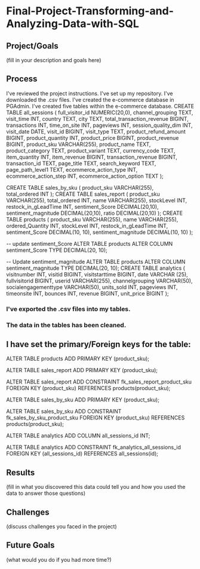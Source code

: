 # Final-Project-Transforming-and-Analyzing-Data-with-SQL

## Project/Goals
(fill in your description and goals here)

## Process
I've reviewed the project instructions.
I've set up my repository.
I've downloaded the .csv files.
I've created the e-commerce database in PGAdmin.
I've created five tables within the e-commerce database.
CREATE TABLE all_sessions (
    full_visitor_id NUMERIC(20,0),
    channel_grouping TEXT,
    visit_time INT,
    country TEXT,
    city TEXT,
    total_transaction_revenue BIGINT,
    transactions INT,
    time_on_site INT,
    pageviews INT,
    session_quality_dim INT,
    visit_date DATE,
    visit_id BIGINT,
    visit_type TEXT,
    product_refund_amount BIGINT,
    product_quantity INT,
    product_price BIGINT,
    product_revenue BIGINT,
    product_sku VARCHAR(255), 
    product_name TEXT,
    product_category TEXT,
    product_variant TEXT,
    currency_code TEXT,
    item_quantity INT,
    item_revenue BIGINT,
    transaction_revenue BIGINT,
    transaction_id TEXT,
    page_title TEXT,
    search_keyword TEXT,
    page_path_level1 TEXT,
    ecommerce_action_type INT,
    ecommerce_action_step INT,
    ecommerce_action_option TEXT
);

CREATE TABLE sales_by_sku (
    product_sku VARCHAR(255),  
    total_ordered INT
);
CREATE TABLE sales_report (
    product_sku VARCHAR(255),
    total_ordered INT,
    name VARCHAR(255),
    stockLevel INT,
    restock_in_gLeadTime INT,
    sentiment_Score DECIMAL(20,10),
    sentiment_magnitude DECIMAL(20,10),
    ratio DECIMAL(20,10)
);
CREATE TABLE products (
    product_sku VARCHAR(255),
    name VARCHAR(255),
    ordered_Quantity INT,
    stockLevel INT,
    restock_in_gLeadTime INT,
    sentiment_Score DECIMAL(10, 10),
    sentiment_magnitude DECIMAL(10, 10)
);

-- update sentiment_Score
ALTER TABLE products
ALTER COLUMN sentiment_Score TYPE DECIMAL(20, 10);

-- Update sentiment_magnitude
ALTER TABLE products
ALTER COLUMN sentiment_magnitude TYPE DECIMAL(20, 10);
CREATE TABLE analytics (
    visitnumber INT,
    visitid BIGINT,
    visitstarttime BIGINT,
    date VARCHAR (25),
    fullvisitorid BIGINT,
    userid VARCHAR(255),
    channelgrouping VARCHAR(50),
    socialengagementtype VARCHAR(50),
    units_sold INT,
    pageviews INT,
    timeonsite INT,
    bounces INT,
    revenue BIGINT,
    unit_price BIGINT
);


### I've exported the .csv files into my tables.
### The data in the tables has been cleaned.
## I have set the primary/Foreign keys for the table:
ALTER TABLE products 
ADD PRIMARY KEY (product_sku);

ALTER TABLE sales_report 
ADD PRIMARY KEY (product_sku);

ALTER TABLE sales_report 
ADD CONSTRAINT fk_sales_report_product_sku
FOREIGN KEY (product_sku) REFERENCES products(product_sku);

ALTER TABLE sales_by_sku 
ADD PRIMARY KEY (product_sku);

ALTER TABLE sales_by_sku 
ADD CONSTRAINT fk_sales_by_sku_product_sku
FOREIGN KEY (product_sku) REFERENCES products(product_sku);

ALTER TABLE analytics
ADD COLUMN all_sessions_id INT;

ALTER TABLE analytics
ADD CONSTRAINT fk_analytics_all_sessions_id
FOREIGN KEY (all_sessions_id) REFERENCES all_sessions(id);


## Results
(fill in what you discovered this data could tell you and how you used the data to answer those questions)

## Challenges 
(discuss challenges you faced in the project)

## Future Goals
(what would you do if you had more time?)
